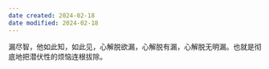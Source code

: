 ```yaml
---
date created: 2024-02-18
date modified: 2024-02-18
---
```

漏尽智，他如此知，如此见，心解脱欲漏，心解脱有漏，心解脱无明漏。也就是彻底地把潜伏性的烦恼连根拔除。
